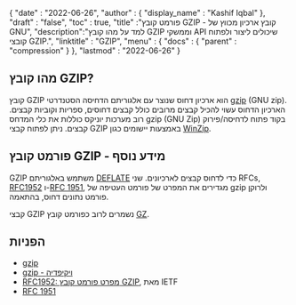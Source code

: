 {
  "date" : "2022-06-26",
  "author" : {
    "display_name" : "Kashif Iqbal"
},
  "draft" : "false",
  "toc" : true,
  "title" :"פורמט קובץ GZIP - קובץ ארכיון מכווץ של GNU",
  "description":"למד על מהו קובץ GZIP וממשקי API שיכולים ליצור ולפתוח קובצי GZIP.",
  "linktitle" : "GZIP",
  "menu" : {
    "docs" : {
      "parent" : "compression"
}
},
  "lastmod" : "2022-06-26"
}

## מהו קובץ GZIP?

קובץ GZIP הוא ארכיון דחוס שנוצר עם אלגוריתם הדחיסה הסטנדרטי [gzip](https://en.wikipedia.org/wiki/Gzip) (GNU zip). הארכיון הדחוס עשוי להכיל קבצים מרובים כולל קבצים דחוסים, ספריות וקוביות קבצים. רוב מערכות יוניקס כוללות את כלי המדחס gzip (GNU Zip) בקוד פתוח לדחיסה/פירוק קבצים. ניתן לפתוח קבצי GZIP באמצעות יישומים כגון [WinZip](https://www.winzip.com/en/).

## פורמט קובץ GZIP - מידע נוסף

GZIP משתמש באלגוריתם [DEFLATE](https://en.wikipedia.org/wiki/DEFLATE) כדי לדחוס קבצים לארכיונים. שני RFCs, [RFC1952](https://tools.ietf.org/html/rfc1952) ו-[RFC 1951](https://tools.ietf.org/html/rfc1951), מגדירים את המפרט של פורמט העטיפה של gzip ולרוקן פורמט נתונים דחוס, בהתאמה.

קבצי GZIP נשמרים לרוב כפורמט קובץ [GZ](/he/compression/gz/).

## הפניות

* [gzip](http://www.gzip.org/)
* [gzip - ויקיפדיה](https://en.wikipedia.org/wiki/Gzip)
* [RFC1952: מפרט פורמט קובץ GZIP](https://datatracker.ietf.org/doc/html/rfc1952), מאת IETF
* [RFC 1951](https://tools.ietf.org/html/rfc1951)

